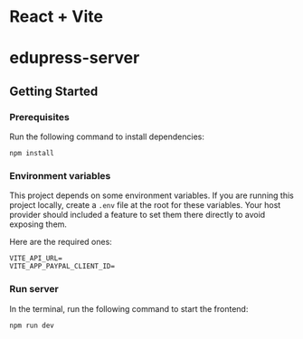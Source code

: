 # React + Vite

# edupress-server

## Getting Started

### Prerequisites

Run the following command to install dependencies:

```shell
npm install
```

### Environment variables

This project depends on some environment variables.
If you are running this project locally, create a `.env` file at the root for these variables.
Your host provider should included a feature to set them there directly to avoid exposing them.

Here are the required ones:

```
VITE_API_URL=
VITE_APP_PAYPAL_CLIENT_ID=
```

### Run server
In the terminal, run the following command to start the frontend:
```shell
npm run dev
```